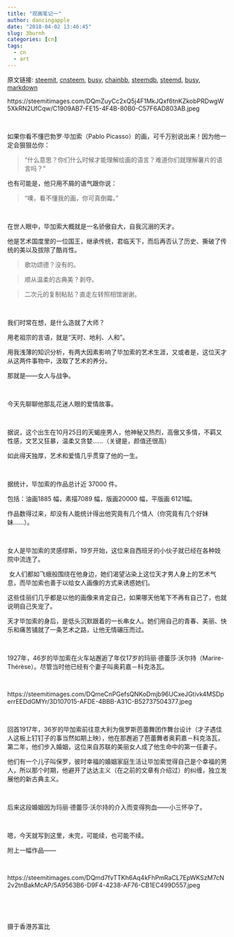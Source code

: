 ```yaml
---
title: "观画笔记一"
author: dancingapple
date: "2018-04-02 13:46:45"
slug: 3burnh
categories: [cn]
tags: 
  - cn
  - art
---
```


原文链接: [steemit](https://steemit.com), [cnsteem](https://cnsteem.com), [busy](https://busy.org), [chainbb](https://chainbb.com), [steemdb](https://steemdb.com), [steemd](https://steemd.com), [busy](https://busy.org), [markdown](https://raw.githubusercontent.com/pzhaonet/steem_dancingapple/master/content/post/3burnh.md)

<html>
<p>https://steemitimages.com/DQmZuyCc2xQ5j4F1MkJQxf6tnKZkobPRDwgW5XkRN2UfCqw/C1909AB7-FE15-4F4B-80B0-C57F6AD803AB.jpeg</p>
<p><br></p>
<p>如果你看不懂巴勃罗·毕加索（Pablo Picasso）的画，可千万别说出来！因为他一定会狠狠怂你：</p>
<blockquote>“什么意思？你们什么时候才能理解绘画的语言？难道你们就理解薯片的语言吗？”</blockquote>
<p>也有可能是，他只用不屑的语气跟你说：</p>
<blockquote>“噢，看不懂我的画，你可真倒霉。”</blockquote>
<p><br></p>
<p>在世人眼中，毕加索大概就是一名骄傲自大，自我沉溺的天才。</p>
<p>他是艺术国度里的一位国王，继承传统，君临天下，而后再否认了历史、撕破了传统的美以及拔除了酷肖性。</p>
<blockquote>歌功颂德？没有的。</blockquote>
<blockquote>顺从温柔的古典美？剥夺。</blockquote>
<blockquote>二次元的复制粘贴？直走左转照相馆谢谢。</blockquote>
<p><br></p>
<p>我们时常在想，是什么造就了大师？</p>
<p>用老祖宗的言语，就是“天时、地利、人和”。</p>
<p>用我浅薄的知识分析，有两大因素影响了毕加索的艺术生涯，又或者是，这位天才从这两件事物中，汲取了艺术的养分。</p>
<p>那就是——女人与战争。</p>
<p><br></p>
<p>今天先聊聊他那乱花迷人眼的爱情故事。</p>
<p><br></p>
<p>据说，这个出生在10月25日的天蝎座男人，他神秘又热烈，高傲又多情，不羁又性感，文艺又狂暴，温柔又贪婪……（关键是，颜值还很高）</p>
<p>如此得天独厚，艺术和爱情几乎贯穿了他的一生。</p>
<p><br></p>
<p>据统计，毕加索的作品总计近 37000 件。</p>
<p>包括：油画1885 幅，素描7089 幅，版画20000 幅，平版画 6121幅。</p>
<p>作品数得过来，却没有人能统计得出他究竟有几个情人（你究竟有几个好妹妹……）。</p>
<p><br></p>
<p>女人是毕加索的灵感缪斯，19岁开始，这位来自西班牙的小伙子就已经在各种妓院中流连了。</p>
<p>&nbsp;女人们都如飞蛾般围绕在他身边，她们渴望沾染上这位天才男人身上的艺术气息，而毕加索也善于以给女人画像的方式来诱惑她们。</p>
<p>这些佳丽们几乎都是以他的画像来肯定自己，如果哪天他笔下不再有自己了，也就说明自己失宠了。</p>
<p>天才毕加索的身后，是低头沉默跟着的一长串女人。她们用自己的青春、美丽、快乐和痛苦铺就了一条艺术之路，让他无情碾压而过。</p>
<p>&nbsp;</p>
<p>1927年，46岁的毕加索在火车站邂逅了年仅17岁的玛丽·德蕾莎·沃尔持（Marire-Thérèse）。尽管当时他已经有个妻子叫奥莉嘉－科克洛瓦。</p>
<p><br></p>
<p>https://steemitimages.com/DQmeCnPGefsQNKoDmjb96UCxeJGtivk4MSDperrEEDdGMYr/3D107015-AFDE-4BBB-A31C-B52737504377.jpeg</p>
<p><br></p>
<p>回首1917年，36岁的毕加索前往意大利为俄罗斯芭蕾舞团作舞台设计（才子遇佳人这板上钉钉子的事当然如期上映），他在那邂逅了芭蕾舞者奥莉嘉－科克洛瓦，第二年，他们步入婚姻，这位来自苏联的美丽女人成了他生命中的第一任妻子。</p>
<p>他们有一个儿子叫保罗，彼时幸福的婚姻家庭生活让毕加索觉得自己是个幸福的男人，所以那个时期，他避开了达达主义（在之前的文章有介绍过）的纠缠，独立发展他的新古典主义。</p>
<p>&nbsp;</p>
<p>后来这段婚姻因为玛丽·德蕾莎·沃尔持的介入而变得狗血——小三怀孕了。</p>
<p><br></p>
<p>嗯，今天就写到这里，未完，可能续，也可能不续。</p>
<p>附上一幅作品——</p>
<p><br></p>
<p>https://steemitimages.com/DQmd7fvTTKh6Aq4kFhPmRaCL7EpWKSzM7cN2v2tnBakMcAP/5A9563B6-D9F4-4238-AF76-CB1EC499D557.jpeg</p>
<p><br></p>
<p><br></p>
<p>摄于香港苏富比</p>
<p><br></p>
</html>
